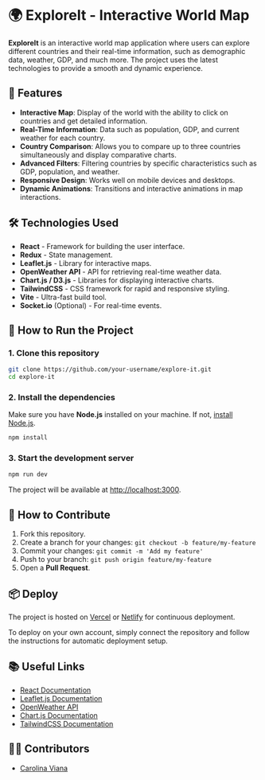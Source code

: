 
# 🌍 ExploreIt - Interactive World Map

**ExploreIt** is an interactive world map application where users can explore different countries and their real-time information, such as demographic data, weather, GDP, and much more. The project uses the latest technologies to provide a smooth and dynamic experience.

## 🚀 Features

- **Interactive Map**: Display of the world with the ability to click on countries and get detailed information.
- **Real-Time Information**: Data such as population, GDP, and current weather for each country.
- **Country Comparison**: Allows you to compare up to three countries simultaneously and display comparative charts.
- **Advanced Filters**: Filtering countries by specific characteristics such as GDP, population, and weather.
- **Responsive Design**: Works well on mobile devices and desktops.
- **Dynamic Animations**: Transitions and interactive animations in map interactions.

## 🛠 Technologies Used

- **React** - Framework for building the user interface.
- **Redux** - State management.
- **Leaflet.js** - Library for interactive maps.
- **OpenWeather API** - API for retrieving real-time weather data.
- **Chart.js / D3.js** - Libraries for displaying interactive charts.
- **TailwindCSS** - CSS framework for rapid and responsive styling.
- **Vite** - Ultra-fast build tool.
- **Socket.io** (Optional) - For real-time events.

## 📜 How to Run the Project

### 1. Clone this repository

```bash
git clone https://github.com/your-username/explore-it.git
cd explore-it
```

### 2. Install the dependencies

Make sure you have **Node.js** installed on your machine. If not, [install Node.js](https://nodejs.org/).

```bash
npm install
```

### 3. Start the development server

```bash
npm run dev
```

The project will be available at [http://localhost:3000](http://localhost:3000).

## 🔧 How to Contribute

1. Fork this repository.
2. Create a branch for your changes: `git checkout -b feature/my-feature`
3. Commit your changes: `git commit -m 'Add my feature'`
4. Push to your branch: `git push origin feature/my-feature`
5. Open a **Pull Request**.

## 📦 Deploy

The project is hosted on [Vercel](https://vercel.com/) or [Netlify](https://www.netlify.com/) for continuous deployment.

To deploy on your own account, simply connect the repository and follow the instructions for automatic deployment setup.

## 📚 Useful Links

- [React Documentation](https://reactjs.org/docs/getting-started.html)
- [Leaflet.js Documentation](https://leafletjs.com/)
- [OpenWeather API](https://openweathermap.org/api)
- [Chart.js Documentation](https://www.chartjs.org/)
- [TailwindCSS Documentation](https://tailwindcss.com/docs)

## 👨‍💻 Contributors

- [Carolina Viana](https://github.com/carolina-sv)
